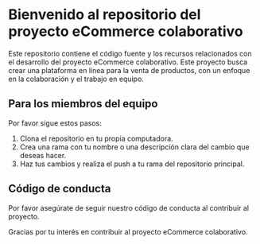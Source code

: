 # Bienvenido al repositorio del proyecto eCommerce colaborativo
Este repositorio contiene el código fuente y los recursos relacionados con el desarrollo del proyecto eCommerce colaborativo. Este proyecto busca crear una plataforma en línea para la venta de productos, con un enfoque en la colaboración y el trabajo en equipo.

## Para los miembros del equipo
Por favor sigue estos pasos:

1. Clona el repositorio en tu propia computadora.
2. Crea una rama con tu nombre o una descripción clara del cambio que deseas hacer.
3. Haz tus cambios y realiza el push a tu rama del repositorio principal.

## Código de conducta
Por favor asegúrate de seguir nuestro código de conducta al contribuir al proyecto.

Gracias por tu interés en contribuir al proyecto eCommerce colaborativo.